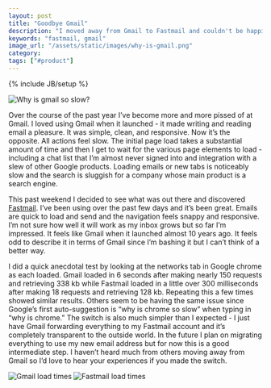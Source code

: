```yaml
---
layout: post
title: "Goodbye Gmail"
description: "I moved away from Gmail to Fastmail and couldn't be happier. Gmail just got to be a big pain in the ass to use."
keywords: "fastmail, gmail"
image_url: "/assets/static/images/why-is-gmail.png"
category:
tags: ["#product"]
---
```

{% include JB/setup %}

<img src="{{ IMG_PATH }}why-is-gmail.png" alt="Why is gmail so slow?" /> <br/>

Over the course of the past year I’ve become more and more pissed of at Gmail. I loved using Gmail when it launched - it made writing and reading email a pleasure. It was simple, clean, and responsive. Now it’s the opposite. All actions feel slow. The initial page load takes a substantial amount of time and then I get to wait for the various page elements to load - including a chat list that I’m almost never signed into and integration with a slew of other Google products. Loading emails or new tabs is noticeably slow and the search is sluggish for a company whose main product is a search engine.

This past weekend I decided to see what was out there and discovered <a href="https://www.fastmail.fm/" target="_blank">Fastmail</a>. I’ve been using over the past few days and it’s been great. Emails are quick to load and send and the navigation feels snappy and responsive. I’m not sure how well it will work as my inbox grows but so far I’m impressed. It feels like Gmail when it launched almost 10 years ago. It feels odd to describe it in terms of Gmail since I’m bashing it but I can’t think of a better way.

I did a quick anecdotal test by looking at the networks tab in Google chrome as each loaded. Gmail loaded in 6 seconds after making nearly 150 requests and retrieving 338 kb while Fastmail loaded in a little over 300 milliseconds after making 18 requests and retrieving 128 kb. Repeating this a few times showed similar results. Others seem to be having the same issue since Google’s first auto-suggestion is “why is chrome so slow” when typing in “why is chrome.” The switch is also much simpler than I expected - I just have Gmail forwarding everything to my Fastmail account and it’s completely transparent to the outside world. In the future I plan on migrating everything to use my new email address but for now this is a good intermediate step. I haven’t heard much from others moving away from Gmail so I’d love to hear your experiences if you made the switch.

<img src="{{ IMG_PATH }}gmail-load.png" alt="Gmail load times" />
<img src="{{ IMG_PATH }}fastmail-load.png" alt="Fastmail load times" />
